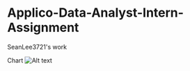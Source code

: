 Applico-Data-Analyst-Intern-Assignment
======================================

SeanLee3721's work


Chart
![Alt text](http://full/path/to/img.jpg "Optional title")
